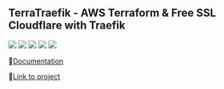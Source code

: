 ## TerraTraefik - AWS Terraform & Free SSL Cloudflare with Traefik 

![](https://img.shields.io/badge/Traefik%20Proxy-24A1C1.svg?style=for-the-badge&logo=Traefik-Proxy&logoColor=white)
![](https://img.shields.io/badge/Terraform-844FBA.svg?style=for-the-badge&logo=Terraform&logoColor=white)
![](https://img.shields.io/badge/Amazon%20Web%20Services-232F3E.svg?style=for-the-badge&logo=Amazon-Web-Services&logoColor=white)
![](https://img.shields.io/badge/Amazon%20EC2-FF9900.svg?style=for-the-badge&logo=Amazon-EC2&logoColor=white)
![](https://img.shields.io/badge/Cloudflare-F38020.svg?style=for-the-badge&logo=Cloudflare&logoColor=white)


📄[Documentation](https://dev.to/sharker3312/provision-aws-ec2-instances-with-terraform-and-set-up-docker-via-user-data-2ik7)

🔗[Link to project](https://github.com/Sharker3312/AWS-Projects/tree/main/TerraTraefik)